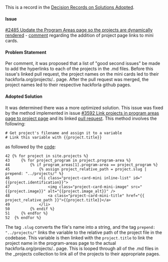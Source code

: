This is a record in the [Decision Records on Solutions Adopted](Decision-Records-on-Solutions-Adopted).

#### Issue 
[#2485 Update the Program Areas page so the projects are dynamically rendered](https://github.com/hackforla/website/issues/2485) - [comment](https://github.com/hackforla/website/issues/2485#issuecomment-1261579356) regarding the addition of project page links to mini cards. 

#### Problem Statement
Per comment, it was proposed that a list of "good second issues" be made to add the hyperlinks to each of the projects in the .md files. Before this issue's linked pull request, the project names on the mini cards led to their hackforla.org/projects/.. page. After the pull request was merged, the project names led to their respective hackforla github pages. 

#### Adopted Solution
It was determined there was a more optimized solution. This issue was fixed by the method implemented in issue [#3592 Link projects in program areas page to project page](https://github.com/hackforla/website/issues/3592) and its linked [pull request](https://github.com/hackforla/website/pull/3692). This method involves the following:

```
# Get project's filename and assign it to a variable
# Link this variable with {{project.title}}
```

as followed by the [code](https://github.com/hackforla/website/pull/3692/files):
```
42 {% for project in site.projects %}
43     {% for project_program in project.program-area %}
44         {% if program_areas[1].program-area == project_program %}
45             {% assign project_relative_path = project.slug | prepend: "../projects/" %}
46             <li class="project-card-mini inline-list" id="{{project.identification}}">
47                 <img class="project-card-mini-image" src="{{project.image}}" alt="{{project.image_alt}}" />
48                 <a class="project-card-mini-title" href="{{ project_relative_path }}">{{project.title}}</a>
49             </li>
50         {% endif %}
51     {% endfor %}
52  {% endfor %}
```

The tag `.slug` converts the file's name into a string, and the tag `prepend: "../projects/"` links the variable to the relative path of the project file in the codebase. This variable is then linked with the `project.title` to link the project name in the program-areas page to the actual hackforla.org/projects/.. page. This is looped through all of the .md files in the _projects collection to link all of the projects to their appropriate pages.
